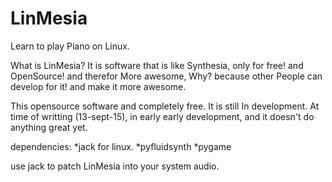 # LinMesia
Learn to play Piano on Linux.

What is LinMesia?
It is software that is like Synthesia, only for free! and OpenSource! and therefor More awesome, Why?
because other People can develop for it! and make it more awesome.

This opensource software and completely free.
It is still In development.
At time of writting (13-sept-15), in early early development,
and it doesn't do anything great yet.

dependencies:
*jack for linux.
*pyfluidsynth
*pygame

use jack to patch LinMesia into your system audio.